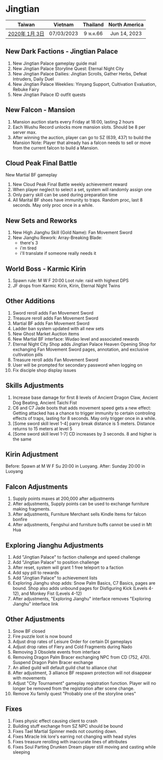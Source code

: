 # Jingtian

| Taiwan | Vietnam | Thailand | North America |
| :-: | :-: | :-: | :-: |
| [2020年 1月 3日](http://9y.bfage.com/news/detail/2309) | 07/03/2023 | 9 พ.ค.66 | Jun 14, 2023 |

## New Dark Factions - Jingtian Palace
1. New Jingtian Palace gameplay guide mail
1. New Jingtian Palace Storyline Quest: Eternal Night City
1. New Jingtian Palace Dailies: Jingtian Scrolls, Gather Herbs, Defeat Intruders, Daily Duel
1. New Jingtian Palace Weeklies: Yinyang Support, Cultivation Evaluation, Rebuke Fairy
1. New Jingtian Palace ID outfit quests

## New Falcon - Mansion
1. Mansion auction starts every Friday at 18:00, lasting 2 hours
1. Each Wushu Record unlocks more mansion slots. Should be 8 per server max.
1. After winning the auction, player can go to SZ (639, 437) to build the Mansion
   Note: Player that already has a falcon needs to sell or move from the current falcon to build a Mansion.

## Cloud Peak Final Battle
New Martial BF gameplay
1. New Cloud Peak Final Battle weekly achievement reward
1. When player neglect to select a set, system will randomly assign one
1. Only parry skill can be used during preparation time
1. All Marital BF shoes have immunity to traps. Random proc, last 8 seconds. May only proc once in a while.

## New Sets and Reworks
1. New High Jianghu Skill (Gold Name): Fan Movement Sword
1. New Jianghu Rework: Array-Breaking Blade:
   - there's 3
   - i'm tired
   - i'll translate if someone really needs it

## World Boss - Karmic Kirin
1. Spawn rule: M W F 20:00
   Loot rule: raid with highest DPS
1. JF drops from Karmic Kirin, Kirin, Eternal Night Twins

## Other Additions
1. Sword reroll adds Fan Movement Sword
1. Treasure reroll adds Fan Movement Sword
1. Martial BF adds Fan Movement Sword
1. Ladder ban system updated with all new sets
1. New Ghost Market Auction items
1. New Martial BF interface: Wudao level and associated rewards
1. Eternal Night City Shop adds Jingtian Palace Heaven Opening Shop for exchanging Fan Movement Sword pages, annotation, and exclusive cultivation pills
1. Treasure reroll adds Fan Movement Sword
1. User will be prompted for secondary password when logging on
1. Fix disciple shop display issues

## Skills Adjustments
1. Increase base damage for first 8 levels of Ancient Dragon Claw, Ancient Dog Beating, Ancient Taichi Fist
1. C6 and C7 Jade boots that adds movement speed gets a new effect: Getting attacked has a chance to trigger immunity to certain controling effects of traps, lasting for 8 seconds. May only trigger once in a while.
1. [Some sword skill level 1-4] parry break distance is 5 meters. Distance returns to 15 meters at level 5
1. [Some sword skill level 1-7] CD increases by 3 seconds. 8 and higher is the same

## Kirin Adjustment
Before: Spawn at M W F Su 20:00 in Luoyang.
After: Sunday 20:00 in Luoyang

## Falcon Adjustments
1. Supply points maxes at 200,000 after adjustments
1. After adjustments, Supply points can be used to exchange furniture making fragments.
1. After adjustments, Furniture Merchant sells Kindle Items for falcon bonfire
1. After adjustments, Fengshui and furniture buffs cannot be used in Mt Hua

## Exploring Jianghu Adjustments
1. Add "Jingtian Palace" to faction challenge and speed challenge
1. Add "Jingtian Palace" to position challenge
1. After reset, system will grant 1 free teleport to a faction
1. Add spy pill to rewards
1. Add "Jingtian Palace" to achievement lists
1. Exploring Jianghu shop adds: Snow Palm Basics, C7 Basics, pages are bound. Shop also adds unbound pages for Disfiguring Kick (Levels 4-12), and Monkey Fist (Levels 4-12)
1. After adjustments, "Exploring Jianghu" interface removes "Exploring Jianghu" interface link

## Other Adjustments
1. Snow BF closed
1. Fire puzzle loot is now bound
1. Adjust drop rates of Leisure Order for certain DI gameplays
1. Adjust drop rates of Fiery and Cold Fragments during Nado
1. Removing 3 Obsolete events from interface
1. Removing Dragon Palm Bracer exchanging NPC from CD (752, 470). Suspend Dragon Palm Bracer exchange
1. An allied guild will default guild chat to alliance chat
1. After adjustment, 3 alliance BF respawn protection will not disappear with movements
1. Adjust "City Tournament" gameplay registration function. Player will no longer be removed from the registration after scene change.
1. Remove Xu family quest "Probably one of the storyline ones"

## Fixes
1. Fixes physic effect causing client to crash
1. Building stuff exchange from SZ NPC should be bound
1. Fixes Tael Martial Spinner meds not counting down.
1. Fixes Miracle Ink lore's earring not changing with head styles
1. Fixes treasure rerolling with inaccurate lines of attributes
1. Fixes Soul Parting Drunken Dream player still moving and casting while sleeping
